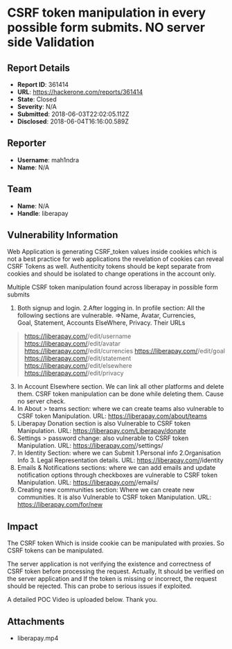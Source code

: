 # CSRF token manipulation in every possible form submits. NO server side Validation

## Report Details
- **Report ID**: 361414
- **URL**: https://hackerone.com/reports/361414
- **State**: Closed
- **Severity**: N/A
- **Submitted**: 2018-06-03T22:02:05.112Z
- **Disclosed**: 2018-06-04T16:16:00.589Z

## Reporter
- **Username**: mah1ndra
- **Name**: N/A

## Team
- **Name**: N/A
- **Handle**: liberapay

## Vulnerability Information
Web Application is generating  CSRF_token values inside cookies
which is not a best practice for web applications the revelation of cookies can reveal CSRF Tokens as well.
Authenticity tokens should be kept separate from cookies and should be isolated to change operations in the account only.

Multiple CSRF token manipulation found across liberapay in possible form submits
1. Both signup and login.
2.After logging in. In profile section: All the following sections are vulnerable. =>Name, Avatar, Currencies,   
 Goal, Statement, Accounts ElseWhere, Privacy. Their URLs
> https://liberapay.com/<username>/edit/username 
>https://liberapay.com/<username>/edit/avatar
>https://liberapay.com/<username>/edit/currencies
>https://liberapay.com/<username>/edit/goal
>https://liberapay.com/<username>/edit/statement
>https://liberapay.com/<username>/edit/elsewhere
>https://liberapay.com/<username>/edit/privacy

3. In Account Elsewhere section. We can link all other platforms and delete them. CSRF token manipulation can be done while deleting them. Cause no server check.
4. In About > teams  section: where we can create teams also vulnerable to CSRF token Manipulation.
URL: https://liberapay.com/about/teams
5. Liberapay Donation section is also Vulnerable to CSRF token Manipulation.
URL: https://liberapay.com/Liberapay/donate 
6. Settings > password change: also vulnerable to CSRF token Manipulation.
URL: https://liberapay.com/<username>/settings/ 
7. In Identity Section: where we can Submit 1.Personal info 2.Organisation Info 3. Legal Representation details.
URL: https://liberapay.com/<username>/identity  
8. Emails & Notifications sections: where we can add emails and update notification options through checkboxes are vulnerable to CSRF token Manipulation.
URL: https://liberapay.com/<username>/emails/ 
9. Creating new communities section: Where we can create new communities. It is also Vulnerable to CSRF token Manipulation.
URL: https://liberapay.com/for/new

## Impact

The CSRF token Which is inside cookie can be manipulated with proxies. So CSRF tokens can be manipulated.

 The server application is not verifying the existence and correctness of CSRF token before processing the request.
Actually, It should be verified on the server application and If the token is missing or incorrect, the request should be rejected.
This can probe to serious issues if exploited.

A detailed POC Video is uploaded below.
Thank you.

## Attachments
- liberapay.mp4
